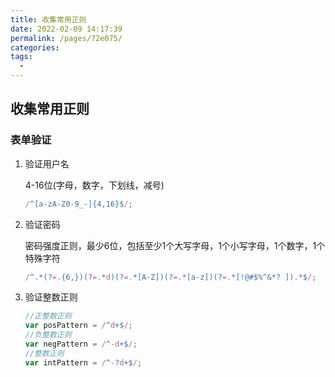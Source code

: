 ```yaml
---
title: 收集常用正则
date: 2022-02-09 14:17:39
permalink: /pages/72e075/
categories:
tags:
  - 
---
```

## 收集常用正则

### 表单验证

1. 验证用户名

   4-16位(字母，数字，下划线，减号)

   ````javascript
   /^[a-zA-Z0-9_-]{4,16}$/;
   ````

2. 验证密码

   密码强度正则，最少6位，包括至少1个大写字母，1个小写字母，1个数字，1个特殊字符

   ````javascript
   /^.*(?=.{6,})(?=.*d)(?=.*[A-Z])(?=.*[a-z])(?=.*[!@#$%^&*? ]).*$/;
   ````

3. 验证整数正则

   ````javascript
   //正整数正则
   var posPattern = /^d+$/;
   //负整数正则
   var negPattern = /^-d+$/;
   //整数正则
   var intPattern = /^-?d+$/;
   ````
